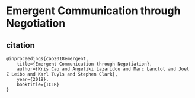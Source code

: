 # Emergent Communication through Negotiation

## citation

```
@inproceedings{cao2018emergent,
    title={Emergent Communication through Negotiation},
    author={Kris Cao and Angeliki Lazaridou and Marc Lanctot and Joel Z Leibo and Karl Tuyls and Stephen Clark},
    year={2018},
    booktitle={ICLR}
}
```